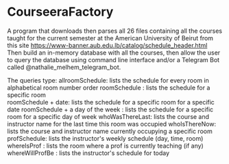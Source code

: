 # CourseeraFactory
A program that downloads then parses all 26 files containing all the courses taught for the current semester at the American University of Beirut
from this site https://www-banner.aub.edu.lb/catalog/schedule_header.html 
Then build an in-memory database with all the courses, 
then allow the user to query the database using command line interface and/or a Telegram Bot called @nathalie_melhem_telegram_bot.

The queries type:
	allroomSchedule: lists the schedule for every room in alphabetical room number order
	roomSchedule : lists the schedule for a specific room      
	roomSchedule + date: lists the schedule for a specific room for a specific date
	roomSchedule + a day of the week : lists the schedule for a specific room for a specific day of week
	whoWasThereLast: lists the course and instructor name for the last time this room was occupied
	whoIsThereNow: lists the course and instructor name currently occupying a specific room
  profSchedule: lists the instructor's weekly schedule (day, time, room)
	whereIsProf : lists the room where a prof is currently teaching (if any)
	whereWillProfBe : lists the instructor's schedule for today
